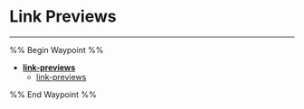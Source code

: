 # Link Previews

---

%% Begin Waypoint %%
- **[link-previews](../../..//attachments/link-previews/link-previews.md)**
	- [link-previews](../../..//attachments/link-previews/link-previews.md)

%% End Waypoint %%
